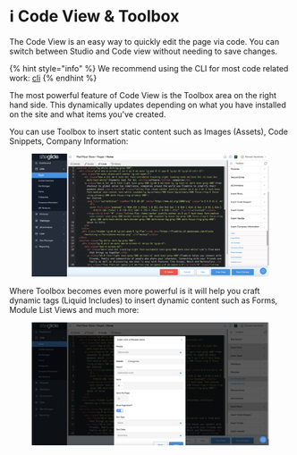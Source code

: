 # ℹ️ Code View & Toolbox

The Code View is an easy way to quickly edit the page via code. You can switch between Studio and Code view without needing to save changes.

{% hint style="info" %}
We recommend using the CLI for most code related work: [cli](../../developer-tools/cli/ "mention")
{% endhint %}

The most powerful feature of Code View is the Toolbox area on the right hand side. This dynamically updates depending on what you have installed on the site and what items you've created.

You can use Toolbox to insert static content such as Images (Assets), Code Snippets, Company Information:

<figure><img src="../../.gitbook/assets/Siteglide-CMS-Pages-Code-Toolbox-Company-Info.png" alt=""><figcaption></figcaption></figure>

Where Toolbox becomes even more powerful is it will help you craft dynamic tags (Liquid Includes) to insert dynamic content such as Forms, Module List Views and much more:

<figure><img src="../../.gitbook/assets/Siteglide-CMS-Pages-Code-Toolbox-Module-Insert.png" alt=""><figcaption></figcaption></figure>
